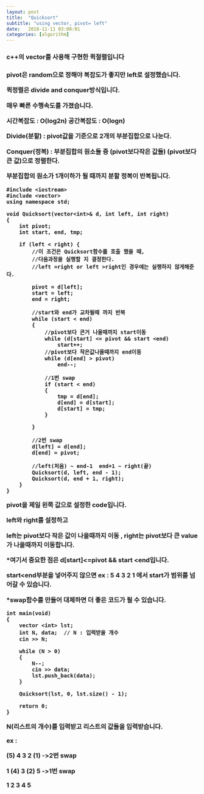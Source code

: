 ```yaml
---
layout: post
title:  "Quicksort"
subtitle: "using vector, pivot= left"
date:   2018-11-11 03:08:01
categories: [algorithm]
---
```

<h3> c++의 vector를 사용해 구현한 퀵절렬입니다<h3>

pivot은 random으로 정해야 복잡도가 좋지만 left로 설정했습니다.

퀵정렬은 divide and conquer방식입니다.

매우 빠른 수행속도를 가졌습니다.

시간복잡도 : O(log2n) 공간복잡도 : O(logn)


Divide(분할) : pivot값을 기준으로 2개의 부분집합으로 나눈다.

Conquer(정복) : 부분집합의 원소들 중 (pivot보다작은 값들) (pivot보다 큰 값)으로 정렬한다.

부분집합의 원소가 1개이하가 될 때까지 분할 정복이 반복됩니다.


~~~
#include <iostream>
#include <vector>
using namespace std;

void Quicksort(vector<int>& d, int left, int right)
{
	int pivot;
	int start, end, tmp;
	
	if (left < right) {   
		//이 조건은 Quicksort함수를 호출 했을 때,
		//다음과정을 실행할 지 결정한다.
		//left =right or left >right인 경우에는 실행하지 않게해준다.

		pivot = d[left];
		start = left;
		end = right;

		//start와 end가 교차될때 까지 반복
		while (start < end)
		{
			//pivot보다 큰거 나올때까지 start이동
			while (d[start] <= pivot && start <end)
				start++;
			//pivot보다 작은값나올때까지 end이동
			while (d[end] > pivot)
				end--;
			
			//1번 swap
			if (start < end)
			{
				tmp = d[end];
				d[end] = d[start];
				d[start] = tmp;
			}

		}
		
		//2번 swap
		d[left] = d[end];
		d[end] = pivot;

		//left(처음) ~ end-1  end+1 ~ right(끝)
		Quicksort(d, left, end - 1);
		Quicksort(d, end + 1, right);
	}
}
~~~

pivot을 제일 왼쪽 값으로 설정한 code입니다.


left와 right를 설정하고 

left는 pivot보다 작은 값이 나올때까지 이동 ,
right는 pivot보다 큰 value가 나올때까지 이동합니다.


*여기서 중요한 점은 d[start]<=pivot && start <end입니다.

start<end부분을 넣어주지 않으면
   ex : 5 4 3 2 1 에서 start가 범위를 넘어갈 수 있습니다.


*swap함수를 만들어 대체하면 더 좋은 코드가 될 수 있습니다.

~~~
int main(void)
{
	vector <int> lst;
	int N, data;  // N : 입력받을 개수
	cin >> N;

	while (N > 0)
	{
		N--;
		cin >> data;
		lst.push_back(data);
	}
	
	Quicksort(lst, 0, lst.size() - 1);
	
	return 0;
}
~~~

N(리스트의 개수)를 입력받고 리스트의 값들을 입력받습니다.


ex : 

(5) 4  3  2 (1)     ->2번 swap

 1 (4) 3 (2) 5      ->1번 swap

 1  2  3  4  5
